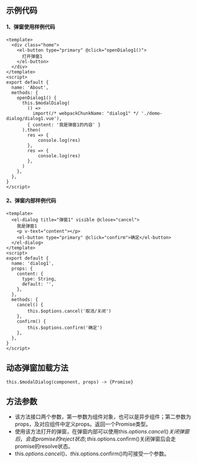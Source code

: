 ## 示例代码

#### 1、弹窗使用样例代码

```vue
<template>
  <div class="home">
    <el-button type="primary" @click="openDialog1()">
      打开弹窗1
    </el-button>
  </div>
</template>
<script>
export default {
  name: 'About',
  methods: {
    openDialog1() {
      this.$modalDialog(
        () =>
          import(/* webpackChunkName: "dialog1" */ './demo-dialog/dialog1.vue'),
        { content: '我是弹窗1的内容' }
      ).then(
        res => {
            console.log(res)
        },
        res => {
            console.log(res)
        },
      )
    },
  },
}
</script>
```

#### 2、弹窗内部样例代码

```vue
<template>
  <el-dialog title="弹窗1" visible @close="cancel">
    我是弹窗1
    <p v-text="content"></p>
    <el-button type="primary" @click="confirm">确定</el-button>
  </el-dialog>
</template>
<script>
export default {
  name: 'dialog1',
  props: {
    content: {
      type: String,
      default: '',
    },
  },
  methods: {
    cancel() {
        this.$options.cancel('取消/关闭')
    },
    confirm() {
        this.$options.confirm('确定')
    },
  },
}
</script>
```

## 动态弹窗加载方法

 `this.$modalDialog(component, props) -> {Promise}`

## 方法参数

* 该方法接口两个参数，第一参数为组件对象，也可以是异步组件；第二参数为props，及对应组件中定义props。返回一个Promise类型。
* 使用该方法打开的弹窗，在弹窗内部可以使用this.$options.cancel()关闭弹窗后，会走promise的reject状态; this.$options.confirm()关闭弹窗后会走promise的resolve状态。
* this.$options.cancel()、this.$options.confirm()均可接受一个参数。
